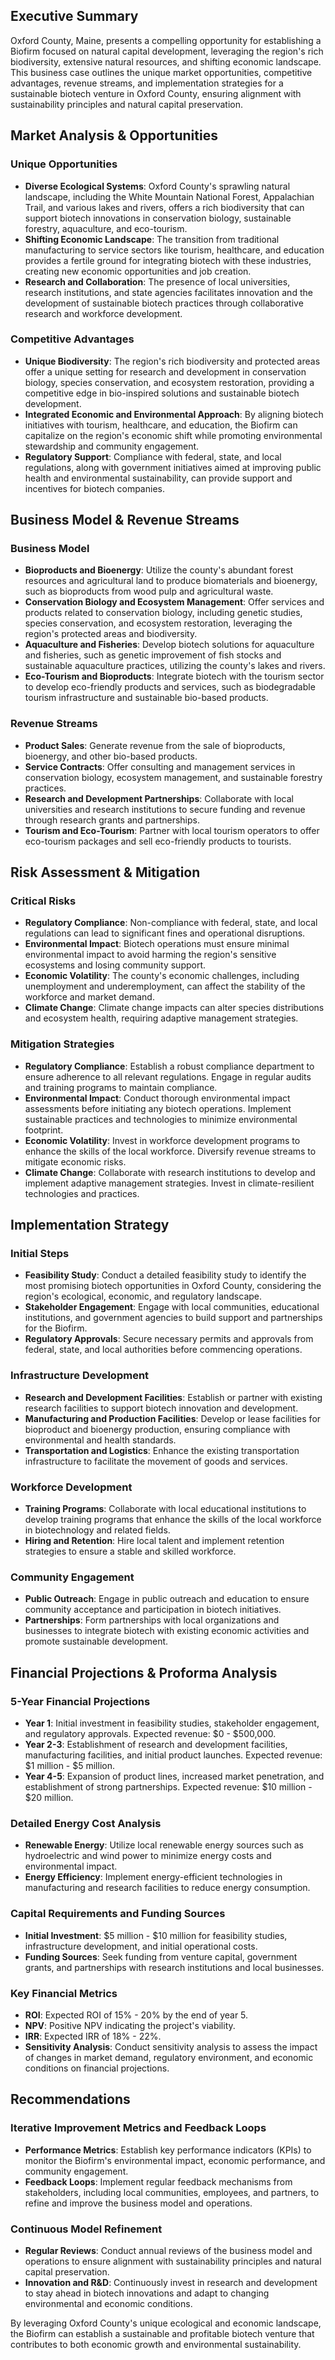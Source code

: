 ## Executive Summary

Oxford County, Maine, presents a compelling opportunity for establishing a Biofirm focused on natural capital development, leveraging the region's rich biodiversity, extensive natural resources, and shifting economic landscape. This business case outlines the unique market opportunities, competitive advantages, revenue streams, and implementation strategies for a sustainable biotech venture in Oxford County, ensuring alignment with sustainability principles and natural capital preservation.

## Market Analysis & Opportunities

### Unique Opportunities
- **Diverse Ecological Systems**: Oxford County's sprawling natural landscape, including the White Mountain National Forest, Appalachian Trail, and various lakes and rivers, offers a rich biodiversity that can support biotech innovations in conservation biology, sustainable forestry, aquaculture, and eco-tourism.
- **Shifting Economic Landscape**: The transition from traditional manufacturing to service sectors like tourism, healthcare, and education provides a fertile ground for integrating biotech with these industries, creating new economic opportunities and job creation.
- **Research and Collaboration**: The presence of local universities, research institutions, and state agencies facilitates innovation and the development of sustainable biotech practices through collaborative research and workforce development.

### Competitive Advantages
- **Unique Biodiversity**: The region's rich biodiversity and protected areas offer a unique setting for research and development in conservation biology, species conservation, and ecosystem restoration, providing a competitive edge in bio-inspired solutions and sustainable biotech development.
- **Integrated Economic and Environmental Approach**: By aligning biotech initiatives with tourism, healthcare, and education, the Biofirm can capitalize on the region's economic shift while promoting environmental stewardship and community engagement.
- **Regulatory Support**: Compliance with federal, state, and local regulations, along with government initiatives aimed at improving public health and environmental sustainability, can provide support and incentives for biotech companies.

## Business Model & Revenue Streams

### Business Model
- **Bioproducts and Bioenergy**: Utilize the county's abundant forest resources and agricultural land to produce biomaterials and bioenergy, such as bioproducts from wood pulp and agricultural waste.
- **Conservation Biology and Ecosystem Management**: Offer services and products related to conservation biology, including genetic studies, species conservation, and ecosystem restoration, leveraging the region's protected areas and biodiversity.
- **Aquaculture and Fisheries**: Develop biotech solutions for aquaculture and fisheries, such as genetic improvement of fish stocks and sustainable aquaculture practices, utilizing the county's lakes and rivers.
- **Eco-Tourism and Bioproducts**: Integrate biotech with the tourism sector to develop eco-friendly products and services, such as biodegradable tourism infrastructure and sustainable bio-based products.

### Revenue Streams
- **Product Sales**: Generate revenue from the sale of bioproducts, bioenergy, and other bio-based products.
- **Service Contracts**: Offer consulting and management services in conservation biology, ecosystem management, and sustainable forestry practices.
- **Research and Development Partnerships**: Collaborate with local universities and research institutions to secure funding and revenue through research grants and partnerships.
- **Tourism and Eco-Tourism**: Partner with local tourism operators to offer eco-tourism packages and sell eco-friendly products to tourists.

## Risk Assessment & Mitigation

### Critical Risks
- **Regulatory Compliance**: Non-compliance with federal, state, and local regulations can lead to significant fines and operational disruptions.
- **Environmental Impact**: Biotech operations must ensure minimal environmental impact to avoid harming the region's sensitive ecosystems and losing community support.
- **Economic Volatility**: The county's economic challenges, including unemployment and underemployment, can affect the stability of the workforce and market demand.
- **Climate Change**: Climate change impacts can alter species distributions and ecosystem health, requiring adaptive management strategies.

### Mitigation Strategies
- **Regulatory Compliance**: Establish a robust compliance department to ensure adherence to all relevant regulations. Engage in regular audits and training programs to maintain compliance.
- **Environmental Impact**: Conduct thorough environmental impact assessments before initiating any biotech operations. Implement sustainable practices and technologies to minimize environmental footprint.
- **Economic Volatility**: Invest in workforce development programs to enhance the skills of the local workforce. Diversify revenue streams to mitigate economic risks.
- **Climate Change**: Collaborate with research institutions to develop and implement adaptive management strategies. Invest in climate-resilient technologies and practices.

## Implementation Strategy

### Initial Steps
- **Feasibility Study**: Conduct a detailed feasibility study to identify the most promising biotech opportunities in Oxford County, considering the region's ecological, economic, and regulatory landscape.
- **Stakeholder Engagement**: Engage with local communities, educational institutions, and government agencies to build support and partnerships for the Biofirm.
- **Regulatory Approvals**: Secure necessary permits and approvals from federal, state, and local authorities before commencing operations.

### Infrastructure Development
- **Research and Development Facilities**: Establish or partner with existing research facilities to support biotech innovation and development.
- **Manufacturing and Production Facilities**: Develop or lease facilities for bioproduct and bioenergy production, ensuring compliance with environmental and health standards.
- **Transportation and Logistics**: Enhance the existing transportation infrastructure to facilitate the movement of goods and services.

### Workforce Development
- **Training Programs**: Collaborate with local educational institutions to develop training programs that enhance the skills of the local workforce in biotechnology and related fields.
- **Hiring and Retention**: Hire local talent and implement retention strategies to ensure a stable and skilled workforce.

### Community Engagement
- **Public Outreach**: Engage in public outreach and education to ensure community acceptance and participation in biotech initiatives.
- **Partnerships**: Form partnerships with local organizations and businesses to integrate biotech with existing economic activities and promote sustainable development.

## Financial Projections & Proforma Analysis

### 5-Year Financial Projections
- **Year 1**: Initial investment in feasibility studies, stakeholder engagement, and regulatory approvals. Expected revenue: $0 - $500,000.
- **Year 2-3**: Establishment of research and development facilities, manufacturing facilities, and initial product launches. Expected revenue: $1 million - $5 million.
- **Year 4-5**: Expansion of product lines, increased market penetration, and establishment of strong partnerships. Expected revenue: $10 million - $20 million.

### Detailed Energy Cost Analysis
- **Renewable Energy**: Utilize local renewable energy sources such as hydroelectric and wind power to minimize energy costs and environmental impact.
- **Energy Efficiency**: Implement energy-efficient technologies in manufacturing and research facilities to reduce energy consumption.

### Capital Requirements and Funding Sources
- **Initial Investment**: $5 million - $10 million for feasibility studies, infrastructure development, and initial operational costs.
- **Funding Sources**: Seek funding from venture capital, government grants, and partnerships with research institutions and local businesses.

### Key Financial Metrics
- **ROI**: Expected ROI of 15% - 20% by the end of year 5.
- **NPV**: Positive NPV indicating the project's viability.
- **IRR**: Expected IRR of 18% - 22%.
- **Sensitivity Analysis**: Conduct sensitivity analysis to assess the impact of changes in market demand, regulatory environment, and economic conditions on financial projections.

## Recommendations

### Iterative Improvement Metrics and Feedback Loops
- **Performance Metrics**: Establish key performance indicators (KPIs) to monitor the Biofirm's environmental impact, economic performance, and community engagement.
- **Feedback Loops**: Implement regular feedback mechanisms from stakeholders, including local communities, employees, and partners, to refine and improve the business model and operations.

### Continuous Model Refinement
- **Regular Reviews**: Conduct annual reviews of the business model and operations to ensure alignment with sustainability principles and natural capital preservation.
- **Innovation and R&D**: Continuously invest in research and development to stay ahead in biotech innovations and adapt to changing environmental and economic conditions.

By leveraging Oxford County's unique ecological and economic landscape, the Biofirm can establish a sustainable and profitable biotech venture that contributes to both economic growth and environmental sustainability.